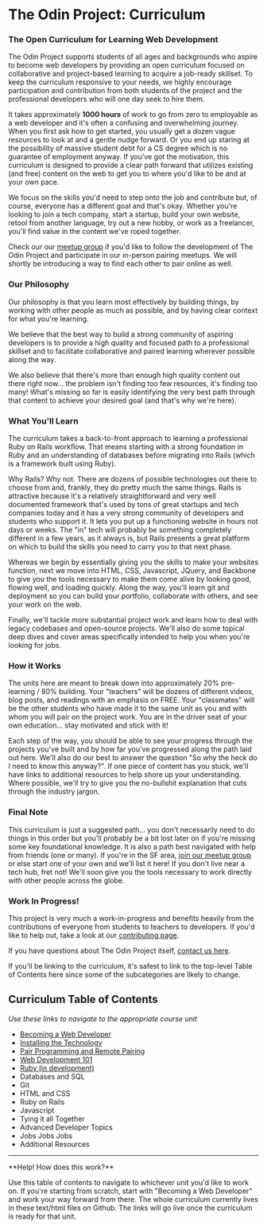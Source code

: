 # The Odin Project: Curriculum

### The Open Curriculum for Learning Web Development

The Odin Project supports students of all ages and backgrounds who aspire to become web developers by providing an open curriculum focused on collaborative and project-based learning to acquire a job-ready skillset.  To keep the curriculum responsive to your needs, we highly encourage participation and contribution from both students of the project and the professional developers who will one day seek to hire them.

It takes approximately **1000 hours** of work to go from zero to employable as a web developer and it's often a confusing and overwhelming journey.  When you first ask how to get started, you usually get a dozen vague resources to look at and a gentle nudge forward.  Or you end up staring at the possibility of massive student debt for a CS degree which is no guarantee of employment anyway.  If you've got the motivation, this curriculum is designed to provide a clear path forward that utilizes existing (and free) content on the web to get you to where you'd like to be and at your own pace.  

We focus on the skills you'd need to step onto the job and contribute but, of course, everyone has a different goal and that's okay.  Whether you're looking to join a tech company, start a startup, build your own website, retool from another language, try out a new hobby, or work as a freelancer, you'll find value in the content we've roped together.  

Check our our [meetup group](http://www.meetup.com/Learn-Web-Development-Paired-Programming-in-SF) if you'd like to follow the development of The Odin Project and participate in our in-person pairing meetups.  We will shortly be introducing a way to find each other to pair online as well.

### Our Philosophy

Our philosophy is that you learn most effectively by building things, by working with other people as much as possible, and by having clear context for what you're learning.  

We believe that the best way to build a strong community of aspiring developers is to provide a high quality and focused path to a professional skillset and to facilitate collaborative and paired learning wherever possible along the way.

We also believe that there's more than enough high quality content out there right now... the problem isn't finding too few resources, it's finding too many!  What's missing so far is easily identifying the very best path through that content to achieve your desired goal (and that's why we're here).

### What You'll Learn

The curriculum takes a back-to-front approach to learning a professional Ruby on Rails workflow.  That means starting with a strong foundation in Ruby and an understanding of databases before migrating into Rails (which is a framework built using Ruby).

Why Rails?  Why not.  There are dozens of possible technologies out there to choose from and, frankly, they do pretty much the same things.  Rails is attractive because it's a relatively straightforward and very well documented framework that's used by tons of great startups and tech companies today and it has a very strong community of developers and students who support it.  It lets you put up a functioning website in hours not days or weeks.  The "in" tech will probably be something completely different in a few years, as it always is, but Rails presents a great platform on which to build the skills you need to carry you to that next phase.

Whereas we begin by essentially giving you the skills to make your websites function, next we move into HTML, CSS, Javascript, JQuery, and Backbone to give you the tools necessary to make them come alive by looking good, flowing well, and loading quickly.  Along the way, you'll learn git and deployment so you can build your portfolio, collaborate with others, and see your work on the web.

Finally, we'll tackle more substantial project work and learn how to deal with legacy codebases and open-source projects. We'll also do some topical deep dives and cover areas specifically intended to help you when you're looking for jobs.

### How it Works

The units here are meant to break down into approximately 20% pre-learning / 80% building.  Your "teachers" will be dozens of different videos, blog posts, and readings with an emphasis on FREE.  Your "classmates" will be the other students who have made it to the same unit as you and with whom you will pair on the project work.  You are in the driver seat of your own education... stay motivated and stick with it!

Each step of the way, you should be able to see your progress through the projects you've built and by how far you've progressed along the path laid out here.  We'll also do our best to answer the question "So why the heck do I need to know this anyway?".  If one piece of content has you stuck, we'll have links to additional resources to help shore up your understanding.  Where possible, we'll try to give you the no-bullshit explanation that cuts through the industry jargon.

### Final Note

This curriculum is just a suggested path... you don't necessarily need to do things in this order but you'll probably be a bit lost later on if you're missing some key foundational knowledge.  It is also a path best navigated with help from friends (one or many).  If you're in the SF area, [join our meetup group](http://www.meetup.com/Learn-Web-Development-Paired-Programming-in-SF) or else start one of your own and we'll list it here!  If you don't live near a tech hub, fret not! We'll soon give you the tools necessary to work directly with other people across the globe.

### Work In Progress!

This project is very much a work-in-progress and benefits heavily from the contributions of everyone from students to teachers to developers.  If you'd like to help out, take a look at our [contributing page](/contributing.md).

If you have questions about The Odin Project itself, [contact us here](mailto:admin@theodinproject.com).

If you'll be linking to the curriculum, it's safest to link to the top-level Table of Contents here since some of the subcategories are likely to change.

## Curriculum Table of Contents
*Use these links to navigate to the appropriate course unit*

  * [Becoming a Web Developer](/becoming_a_web_developer/becoming_a_web_developer.md)
  * [Installing the Technology](/installations/installations.md)
  * [Pair Programming and Remote Pairing](/pairing/pairing.md)
  * [Web Development 101](/web_development_basics/web_development_basics.md)
  * [Ruby (in development)](/ruby/ruby.md)
  * Databases and SQL
  * Git
  * HTML and CSS
  * Ruby on Rails
  * Javascript
  * Tying it all Together
  * Advanced Developer Topics
  * Jobs Jobs Jobs
  * Additional Resources

<hr>
**Help! How does this work?**

Use this table of contents to navigate to whichever unit you'd like to work on.  If you're starting from scratch, start with "Becoming a Web Developer" and work your way forward from there.  The whole curriculum currently lives in these text/html files on Github.  The links will go live once the curriculum is ready for that unit.